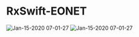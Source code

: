 # RxSwift-EONET

![Jan-15-2020 07-01-27](https://user-images.githubusercontent.com/34432988/72386602-08f94580-3765-11ea-8bb1-0fc64faa373d.gif)
![Jan-15-2020 07-01-27](https://user-images.githubusercontent.com/34432988/72386604-0991dc00-3765-11ea-8306-e1924208d48e.gif)

